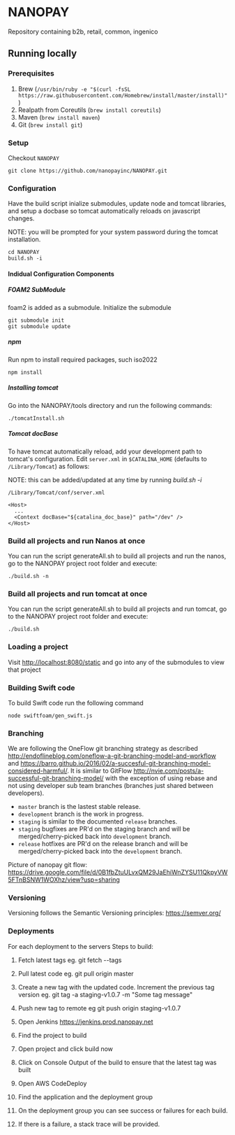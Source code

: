 # NANOPAY
Repository containing b2b, retail, common, ingenico

## Running locally

### Prerequisites
1. Brew (`/usr/bin/ruby -e "$(curl -fsSL https://raw.githubusercontent.com/Homebrew/install/master/install)"`)
2. Realpath from Coreutils (`brew install coreutils`)
3. Maven (`brew install maven`)
4. Git (`brew install git`)

### Setup
Checkout `NANOPAY`
```
git clone https://github.com/nanopayinc/NANOPAY.git
```

### Configuration

Have the build script inialize submodules, update node and tomcat libraries, and setup a docbase so tomcat automatically reloads on javascript changes.

NOTE: you will be prompted for your system password during the tomcat installation.

```
cd NANOPAY
build.sh -i
```

#### Indidual Configuration Components
##### FOAM2 SubModule
foam2 is added as a submodule.
Initialize the submodule
```
git submodule init
git submodule update
```

##### npm 
Run npm to install required packages, such iso2022
```
npm install
```

##### Installing tomcat

Go into the NANOPAY/tools directory and run the following commands:

```
./tomcatInstall.sh

```

##### Tomcat docBase
To have tomcat automatically reload, add your development path to tomcat's configuration.
Edit `server.xml` in `$CATALINA_HOME` (defaults to `/Library/Tomcat`) as follows:

NOTE: this can be added/updated at any time by running *build.sh -i*
```
/Library/Tomcat/conf/server.xml
```

```
<Host>
  ...
  <Context docBase="${catalina_doc_base}" path="/dev" />
</Host> 
```

### Build all projects and run Nanos at once
You can run the script generateAll.sh to build all projects and run the nanos, go to the NANOPAY project root folder and execute:

`./build.sh -n`

### Build all projects and run tomcat at once
You can run the script generateAll.sh to build all projects and run tomcat, go to the NANOPAY project root folder and execute:

`./build.sh`

### Loading a project

Visit [http://localhost:8080/static](http://localhost:8080/static) and go into any of the submodules to view that project

### Building Swift code

To build Swift code run the following command

`node swiftfoam/gen_swift.js`

### Branching 
We are following the OneFlow git branching strategy as described http://endoflineblog.com/oneflow-a-git-branching-model-and-workflow and https://barro.github.io/2016/02/a-succesful-git-branching-model-considered-harmful/.  It is similar to GitFlow http://nvie.com/posts/a-successful-git-branching-model/ with the exception of using rebase and not using developer sub team branches (branches just shared between developers). 
* `master` branch is the lastest stable release. 
* `development` branch is the work in progress.
* `staging` is similar to the documented `release` branches.
* `staging` bugfixes are PR'd on the staging branch and will be merged/cherry-picked back into `development` branch.
* `release` hotfixes are PR'd on the release branch and will be merged/cherry-picked back into the `development` branch.

Picture of nanopay git flow: https://drive.google.com/file/d/0B1fbZtuULvxQM29JaEhiWnZYSU11QkpyVW5FTnBSNW1WOXhz/view?usp=sharing

### Versioning
Versioning follows the Semantic Versioning principles: https://semver.org/

### Deployments
For each deployment to the servers
Steps to build:
1. Fetch latest tags
   eg. git fetch --tags

3. Pull latest code
   eg. git pull origin master

4. Create a new tag with the updated code. Increment the previous tag version
   eg. git tag -a staging-v1.0.7 -m "Some tag message"

5. Push new tag to remote
  eg git push origin staging-v1.0.7

6. Open Jenkins https://jenkins.prod.nanopay.net

7. Find the project to build

8. Open project and click build now

9. Click on Console Output of the build to ensure that the latest tag was built

10. Open AWS CodeDeploy

11. Find the application and the deployment group

12. On the deployment group you can see success or failures for each build.

13. If there is a failure, a stack trace will be provided.  
